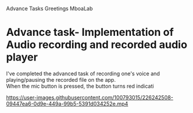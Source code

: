  Advance Tasks
Greetings MboaLab<br>

# Advance task- Implementation of Audio recording and recorded audio player
I've completed the advanced task of recording one's voice and playing/pausing the recorded file on the app. <br>
When the mic button is pressed, the button turns red indicati



https://user-images.githubusercontent.com/100793015/226242508-09447ea6-0d9e-449a-99b5-5391d034252e.mp4


